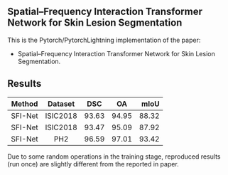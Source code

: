 ## Spatial–Frequency Interaction Transformer Network for Skin Lesion Segmentation

This is the Pytorch/PytorchLightning implementation of the paper:

* Spatial–Frequency Interaction Transformer Network for Skin Lesion Segmentation.

## Results
|    Method     |  Dataset  |  DSC   |  OA   |  mIoU |
|:-------------:|:---------:|:-----:|:-----:|------:|
|  SFI-Net   |   ISIC2018   |   93.63   |   94.95   | 88.32 |
|  SFI-Net   |   ISIC2018   |   93.47   |   95.09   | 87.92 |
|  SFI-Net   |   PH2        |   96.59   | 97.01     | 93.42 |

Due to some random operations in the training stage, reproduced results (run once) are slightly different from the reported in paper.
